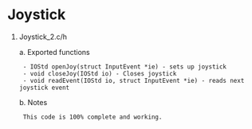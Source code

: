 # Joystick

1. Joystick_2.c/h

	a. Exported functions

		- IOStd openJoy(struct InputEvent *ie) - sets up joystick
		- void closeJoy(IOStd io) - Closes joystick
		- void readEvent(IOStd io, struct InputEvent *ie) - reads next joystick event

	b. Notes

		This code is 100% complete and working.

